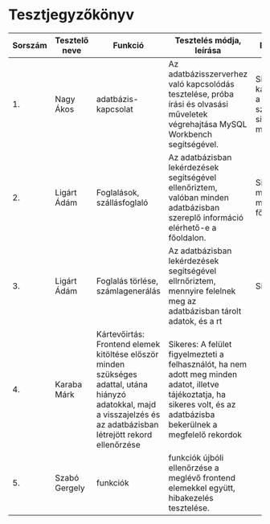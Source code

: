 # Tesztjegyzőkönyv
|Sorszám|Tesztelő neve|Funkció|Tesztelés módja, leírása|Eredmény|
|-------|---------------------------|-------|------------------------|--------|
|1.|Nagy Ákos|adatbázis-kapcsolat|Az adatbázisszerverhez való kapcsolódás tesztelése, próba írási és olvasási műveletek végrehajtása MySQL Workbench segítségével.|Sikeres kapcsolódás a távoli szerverhez, sikeres műveletek.|
|2.|Ligárt Ádám|Foglalások, szállásfoglaló|Az adatbázisban lekérdezések segítségével ellenőriztem, valóban minden adatbázisban szereplő információ elérhető-e a főoldalon.|Sikeres: minden adat megjelenik a főoldalon.|
|3.|Ligárt Ádám|Foglalás törlése, számlagenerálás|Az adatbázisban lekérdezések segítségével ellrnőriztem, mennyire felelnek meg az adatbázisban tárolt adatok, és a rt|Sikeres.|
|4.|Karaba Márk|Kártevőirtás: Frontend elemek kitöltése először minden szükséges adattal, utána hiányzó adatokkal, majd a visszajelzés és az adatbázisban létrejött rekord ellenőrzése|Sikeres: A felület figyelmezteti a felhasználót, ha nem adott meg minden adatot, illetve tájékoztatja, ha sikeres volt, és az adatbázisba bekerülnek a megfelelő rekordok|
|5.|Szabó Gergely|funkciók|funkciók újbóli ellenőrzése a meglévő frontend elemekkel együtt, hibakezelés tesztelése.|
